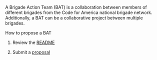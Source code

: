 A Brigade Action Team (BAT) is a collaboration between members of different brigades from the Code for America national brigade network.
Additionally, a BAT can be a collaborative project between multiple brigades.

How to propose a BAT

1) Review the [README](https://docs.google.com/document/d/1X1S7Ibrj5rG1sW2P3EXLlLjAhPDfXCb0i5L6aX8BtXQ/edit#heading=h.9tiay432x8fm)

2) Submit a [proposal](https://docs.google.com/forms/d/e/1FAIpQLSc9rnWF1P-KuUzsicUd1sKh4uw0BCLlrEa2zhUhg-3NUXURBw/viewform)
